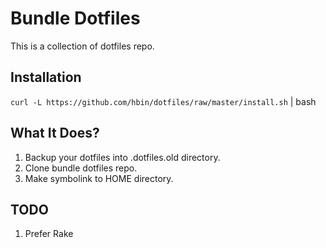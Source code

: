# Bundle Dotfiles

This is a collection of dotfiles repo.

## Installation

`curl -L https://github.com/hbin/dotfiles/raw/master/install.sh` | bash

## What It Does?

1. Backup your dotfiles into .dotfiles.old directory.
2. Clone bundle dotfiles repo.
3. Make symbolink to HOME directory.

## TODO
1. Prefer Rake
